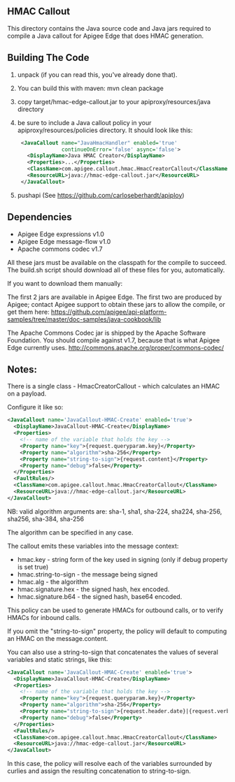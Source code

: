 ## HMAC Callout

This directory contains the Java source code and Java jars required to
compile a Java callout for Apigee Edge that does HMAC generation.

Building The Code
----------------

1. unpack (if you can read this, you've already done that).

2. You can build this with maven:  mvn clean package

3. copy target/hmac-edge-callout.jar to your apiproxy/resources/java directory

4. be sure to include a Java callout policy in your
   apiproxy/resources/policies directory. It should look like
   this:  
   ```xml
    <JavaCallout name="JavaHmacHandler" enabled='true'
                 continueOnError='false' async='false'>
      <DisplayName>Java HMAC Creator</DisplayName>
      <Properties>...</Properties>
      <ClassName>com.apigee.callout.hmac.HmacCreatorCallout</ClassName>
      <ResourceURL>java://hmac-edge-callout.jar</ResourceURL>
    </JavaCallout>
   ```

5. pushapi (See https://github.com/carloseberhardt/apiploy)



Dependencies
------------------

- Apigee Edge expressions v1.0
- Apigee Edge message-flow v1.0
- Apache commons codec v1.7


All these jars must be available on the classpath for the compile to
succeed.  The build.sh script should download all of these files for
you, automatically.

If you want to download them manually: 

  The first 2 jars are available in Apigee Edge. The first two are
  produced by Apigee; contact Apigee support to obtain these jars to allow
  the compile, or get them here: 
  https://github.com/apigee/api-platform-samples/tree/master/doc-samples/java-cookbook/lib

  The Apache Commons Codec jar is shipped by the Apache Software
  Foundation. You should compile against v1.7, because that is what
  Apigee Edge currently uses.
  http://commons.apache.org/proper/commons-codec/

Notes:
--------

There is a single class - HmacCreatorCallout - which calculates an HMAC on a payload.

Configure it like so:

```xml
<JavaCallout name='JavaCallout-HMAC-Create' enabled='true'>
  <DisplayName>JavaCallout-HMAC-Create</DisplayName>
  <Properties>
    <!-- name of the variable that holds the key -->
    <Property name="key">{request.queryparam.key}</Property>
    <Property name="algorithm">sha-256</Property>
    <Property name="string-to-sign">{request.content}</Property>
    <Property name="debug">false</Property>
  </Properties>
  <FaultRules/>
  <ClassName>com.apigee.callout.hmac.HmacCreatorCallout</ClassName>
  <ResourceURL>java://hmac-edge-callout.jar</ResourceURL>
</JavaCallout>
```

NB: valid algorithm arguments are: 
  sha-1, sha1, sha-224, sha224, sha-256, sha256, sha-384, sha-256

The algorithm can be specified in any case. 


The callout emits these variables into the message context:

- hmac.key - string form of the key used in signing (only if debug property is set true)
- hmac.string-to-sign - the message being signed
- hmac.alg - the algorithm
- hmac.signature.hex - the signed hash, hex encoded.
- hmac.signature.b64 - the signed hash, base64 encoded.

This policy can be used to generate HMACs for outbound calls, or to verify HMACs for inbound calls. 

If you omit the "string-to-sign" property, the policy will default to computing an HMAC on the message.content. 


You can also use a string-to-sign that concatenates the values of 
several variables and static strings, like this:


```xml
<JavaCallout name='JavaCallout-HMAC-Create' enabled='true'>
  <DisplayName>JavaCallout-HMAC-Create</DisplayName>
  <Properties>
    <!-- name of the variable that holds the key -->
    <Property name="key">{request.queryparam.key}</Property>
    <Property name="algorithm">sha-256</Property>
    <Property name="string-to-sign">{request.header.date}|{request.verb}|{request.header.host}|{message.uri}</Property>
    <Property name="debug">false</Property>
  </Properties>
  <FaultRules/>
  <ClassName>com.apigee.callout.hmac.HmacCreatorCallout</ClassName>
  <ResourceURL>java://hmac-edge-callout.jar</ResourceURL>
</JavaCallout>
```

In this case, the policy will resolve each of the variables surrounded by curlies and assign the resulting concatenation to string-to-sign. 

